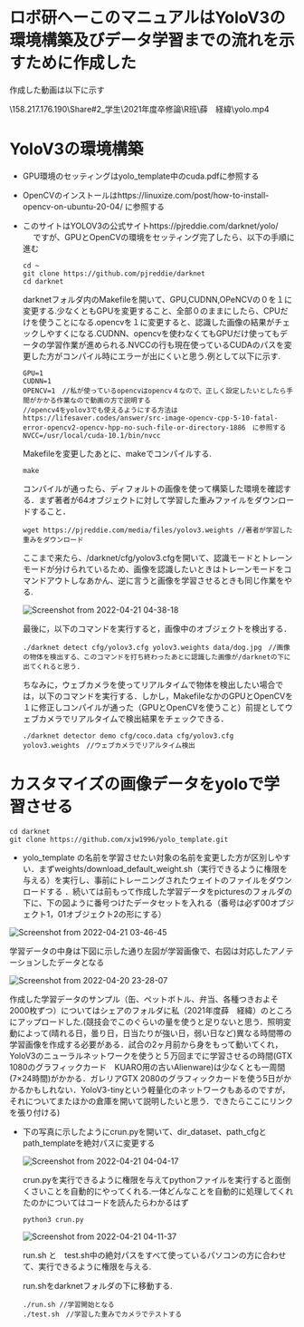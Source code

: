 #   ロボ研へーこのマニュアルはYoloV3の環境構築及びデータ学習までの流れを示すために作成した
作成した動画は以下に示す

\\158.217.176.190\Share\#2_学生\2021年度卒修論\R班\薛　経緯\yolo.mp4


# YoloV3の環境構築
- GPU環境のセッティングはyolo_template中のcuda.pdfに参照する
- OpenCVのインストールはhttps://linuxize.com/post/how-to-install-opencv-on-ubuntu-20-04/ に参照する
- このサイトはYOLOV3の公式サイトhttps://pjreddie.com/darknet/yolo/
　
  ですが、GPUとOpenCVの環境をセッティング完了したら、以下の手順に進む
  ```
  cd ~
  git clone https://github.com/pjreddie/darknet
  cd darknet
  ```
  darknetフォルダ内のMakefileを開いて、GPU,CUDNN,OPeNCVの０を１に変更する.少なくともGPUを変更すること、全部０のままにしたら、CPUだけを使うことになる.opencvを１に変更すると、認識した画像の結果がチェックしやすくになる.CUDNN、opencvを使わなくてもGPUだけ使ってもデータの学習作業が進められる.NVCCの行も現在使っているCUDAのパスを変更した方がコンパイル時にエラーが出にくいと思う.例として以下に示す.
  ```
  GPU=1
  CUDNN=1
  OPENCV=1　//私が使っているopencvはopencv４なので、正しく設定したいとしたら手間がかかる作業なので動画の方で説明する
  //opencv4をyolov3でも使えるようにする方法はhttps://lifesaver.codes/answer/src-image-opencv-cpp-5-10-fatal-error-opencv2-opencv-hpp-no-such-file-or-directory-1886　に参照する
  NVCC=/usr/local/cuda-10.1/bin/nvcc
  ```
  Makefileを変更したあとに、makeでコンパイルする.
  ```
  make
  ```
  コンパイルが通ったら、ディフォルトの画像を使って構築した環境を確認する．まず著者が64オブジェクトに対して学習した重みファイルをダウンロードすること．
  ```
  wget https://pjreddie.com/media/files/yolov3.weights //著者が学習した重みをダウンロード
  ```
  ここまで来たら、/darknet/cfg/yolov3.cfgを開いて、認識モードとトレーンモードが分けられているため、画像を認識したいときはトレーンモードをコマンドアウトしなあかん、逆に言うと画像を学習させるときも同じ作業をやる.
  
  ![Screenshot from 2022-04-21 04-38-18](https://user-images.githubusercontent.com/50350039/164309531-35fc2873-54d0-42ab-9838-3aafc4f06b60.png)
  
  最後に，以下のコマンドを実行すると，画像中のオブジェクトを検出する．

  ```
  ./darknet detect cfg/yolov3.cfg yolov3.weights data/dog.jpg　//画像の物体を検出する、このコマンドを打ち終わったあとに認識した画像が/darknetの下に出てくれると思う.
  ```

  ちなみに，ウェブカメラを使ってリアルタイムで物体を検出したい場合では，以下のコマンドを実行する．しかし，MakefileなかのGPUとOpenCVを１に修正しコンパイルが通った（GPUとOpenCVを使うこと）前提としてウェブカメラでリアルタイムで検出結果をチェックできる．
  ```
  ./darknet detector demo cfg/coco.data cfg/yolov3.cfg yolov3.weights　//ウェブカメラでリアルタイム検出
  ```
  
 # カスタマイズの画像データをyoloで学習させる
 ```
 cd darknet
 git clone https://github.com/xjw1996/yolo_template.git
 ```
 - yolo_template の名前を学習させたい対象の名前を変更した方が区別しやすい．まずweights/download_default_weight.sh（実行できるように権限を与える）を実行し、事前にトレーニングされたウェイトのファイルをダウンロードする ．続いては前もって作成した学習データをpicturesのフォルダの下に、下の図ように番号つけたデータセットを入れる（番号は必ず00オブジェクト1，01オブジェクト2の形にする）
 
  ![Screenshot from 2022-04-21 03-46-45](https://user-images.githubusercontent.com/50350039/164308407-8879dab1-41cb-4ea2-a388-b8e35886af91.png)

  学習データの中身は下図に示した通り左図が学習画像で、右図は対応したアノテーションしたデータとなる
 
 
  ![Screenshot from 2022-04-20 23-28-07](https://user-images.githubusercontent.com/50350039/164302344-1783b8f5-2c56-47fd-9468-0ceb1f9f761e.png)

作成した学習データのサンプル（缶、ペットボトル、弁当、各種つきおよそ2000枚ずつ）についてはシェアのフォルダに私（2021年度薛　経緯）のところにアップロードした.(競技会でこのぐらいの量を使うと足りないと思う．照明変動によって(晴れる日，曇り日，日当たりが強い日，弱い日など)異なる時間帯の学習画像を作成する必要がある．試合の2ヶ月前から身をもって動いてくれ，YoloV3のニューラルネットワークを使うと５万回までに学習させるの時間(GTX 1080のグラフィックカード　KUARO用の古いAlienware)は少なくとも一周間(7×24時間)がかかる．ガレリアGTX 2080のグラフィックカードを使う5日がかかるかもしれない．YoloV3-tinyという軽量化のネットワークもあるのですが，それについてまたほかの倉庫を開いて説明したいと思う．できたらここにリンクを張り付ける)

- 下の写真に示したようにcrun.pyを開いて、dir_dataset、path_cfgとpath_templateを絶対パスに変更する
  
  ![Screenshot from 2022-04-21 04-04-17](https://user-images.githubusercontent.com/50350039/164304243-5f994045-667c-4758-8e7e-4151cbe5ae7d.png)
  
  
  crun.pyを実行できるように権限を与えてpythonファイルを実行すると面倒くさいことを自動的にやってくれる.一体どんなことを自動的に処理してくれたのかについてはコードを読んたらわかるはず
  ```
  python3 crun.py
  ```
  ![Screenshot from 2022-04-21 04-11-37](https://user-images.githubusercontent.com/50350039/164305231-df400837-5124-4891-802c-42f20f8c4896.png)
  
  run.sh と　test.sh中の絶対パスをすべて使っているパソコンの方に合わせて、実行できるように権限を与える.
  
  run.shをdarknetフォルダの下に移動する.
  ```
  ./run.sh //学習開始となる
  ./test.sh　//学習した重みでカメラでテストする
  ```
